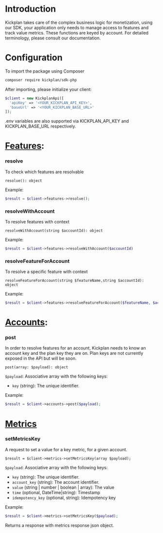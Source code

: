 # Introduction

Kickplan takes care of the complex business logic for monetization, using our SDK, your application only needs to manage access to features and track value metrics. These functions are keyed by account. For detailed terminology, please consult our documentation. 

# Configuration

To import the package using Composer

```bash
composer require kickplan/sdk-php
```

After importing, please initialize your client:

```php
$client = new KickplanApi([
  'apiKey' => '<YOUR_KICKPLAN_API_KEY>',
  'baseUrl' => '<YOUR_KICKPLAN_BASE_URL>'
]);
```

.env variables are also supported via KICKPLAN_API_KEY and KICKPLAN_BASE_URL respectively.


# [Features](https://github.com/kickplan/sdk-php/blob/main/src/resources/Features.php):

### resolve
To check which features are resolvable

`resolve(): object`

Example:
```php
$result = $client->features->resolve();
```

### resolveWithAccount
To resolve features with context

`resolveWithAccount(string $accountId): object`

Example:
```php
$result = $client->features->resolveWithAccount($accountId)
```

### resolveFeatureForAccount
To resolve a specific feature with context

`resolveFeatureForAccount(string $featureName,string $accountId): object`

Example:
```php
$result = $client->features->resolveFeatureForAccount($featureName, $accountId)
```

# [Accounts](https://github.com/kickplan/sdk-typescript/blob/main/src/resources/Accounts.php):

### post
In order to resolve features for an account, Kickplan needs to know an account key and the plan key they are on. Plan keys are not currently exposed in the API but will be soon.

`post(array: $payload): object`

`$payload`: Associative array with the following keys:
 - `key` (string): The unique identifier.

Example:
```php
$result = $client->accounts->post($payload);
```

# [Metrics](https://github.com/kickplan/sdk-php/blob/main/src/resources/Metrics.php)

### setMetricsKey
A request to set a value for a key metric, for a given account.

`$result = $client->metrics->setMetricsKey(array $payload);`

`$payload`: Associative array with the following keys:
 - `key` (string): The unique identifier.
 - `account_key` (string): The account identifier.
 - `value` (string | number | boolean | array): The value
 - `time` (optional, DateTime|string): Timestamp
 - `idempotency_key` (optional, string): Idempotency key

Example:
```php
$result = $client->metrics->setMetricsKey($payload);
```

Returns a response with metrics response json object.

